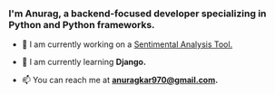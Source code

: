 <h3>I'm Anurag, a backend-focused developer specializing in Python and Python frameworks.</h3>

- 🔭 I am currently working on a [Sentimental Analysis Tool.](https://github.com/anuragcar/Sentimental-Analysis-Tool)

- 🌱 I am currently learning **Django.**

- 📫 You can reach me at **anuragkar970@gmail.com.**
